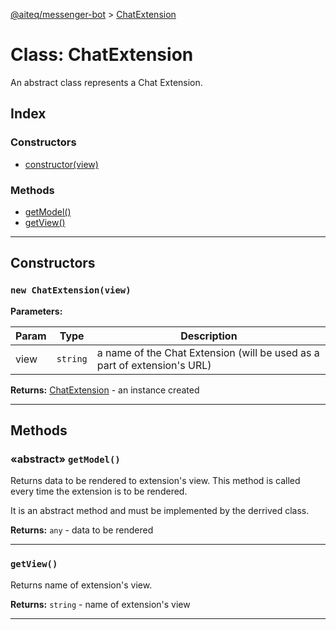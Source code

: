 [@aiteq/messenger-bot](../README.md) > [ChatExtension](../classes/chatextension.md)

# Class: ChatExtension

An abstract class represents a Chat Extension.

## Index

### Constructors

* [constructor(view)](chatextension.md#constructor)

### Methods

* [getModel()](chatextension.md#getmodel)
* [getView()](chatextension.md#getview)

---
## Constructors
<a id="constructor"></a>

### `new ChatExtension(view)`

**Parameters:**

| Param | Type | Description |
| ------ | ------ | ------ |
| view | `string` | a name of the Chat Extension (will be used as a part of extension's URL) |

**Returns:** [ChatExtension](chatextension.md) - an instance created

---

## Methods

<a id="getmodel"></a>
###  «abstract» `getModel()`

Returns data to be rendered to extension's view. This method is called every time the extension is to be rendered.

It is an abstract method and must be implemented by the derrived class.

**Returns:** `any` - data to be rendered
___

<a id="getview"></a>
###  `getView()`

Returns name of extension's view.

**Returns:** `string` - name of extension's view
___

